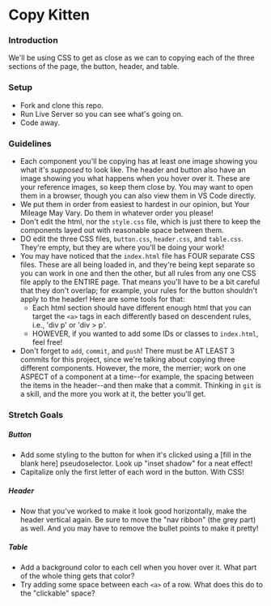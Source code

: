 # Copy Kitten

### Introduction

We'll be using CSS to get as close as we can to copying each of the three sections of the page, the button, header, and table.


### Setup

* Fork and clone this repo.
* Run Live Server so you can see what's going on.
* Code away.


### Guidelines

* Each component you'll be copying has at least one image showing you what it's _supposed_ to look like. The header and button also have an image showing you what happens when you hover over it. These are your reference images, so keep them close by. You may want to open them in a browser, though you can also view them in VS Code directly.
* We put them in order from easiest to hardest in our opinion, but Your Mileage May Vary. Do them in whatever order you please!
* Don't edit the html, nor the `style.css` file, which is just there to keep the components layed out with reasonable space between them.
* DO edit the three CSS files, `button.css`, `header.css`, and `table.css`. They're empty, but they are where you'll be doing your work!
* You may have noticed that the `index.html` file has FOUR separate CSS files. These are all being loaded in, and they're being kept separate so you can work in one and then the other, but all rules from any one CSS file apply to the ENTIRE page. That means you'll have to be a bit careful that they don't overlap; for example, your rules for the button shouldn't apply to the header! Here are some tools for that:
  * Each html section should have different enough html that you can target the `<a>` tags in each differently based on descendent rules, i.e., 'div p' or 'div > p'.
  * HOWEVER, if you wanted to add some IDs or classes to `index.html`, feel free!
* Don't forget to `add`, `commit`, and `push`! There must be AT LEAST 3 commits for this project, since we're talking about copying three different components. However, the more, the merrier; work on one ASPECT of a component at a time--for example, the spacing between the items in the header--and then make that a commit. Thinking in `git` is a skill, and the more you work at it, the better you'll get.


### Stretch Goals

##### Button

* Add some styling to the button for when it's clicked using a [fill in the blank here] pseudoselector. Look up "inset shadow" for a neat effect!
* Capitalize only the first letter of each word in the button. With CSS!


##### Header

* Now that you've worked to make it look good horizontally, make the header vertical again. Be sure to move the "nav ribbon" (the grey part) as well. And you may have to remove the bullet points to make it pretty!


##### Table

* Add a background color to each cell when you hover over it. What part of the whole thing gets that color?
* Try adding some space between each `<a>` of a row. What does this do to the "clickable" space?